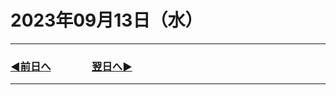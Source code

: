 # 2023年09月13日（水）

---

### [◀️前日へ](https://github.com/yuasys/chatty-journal/blob/main/2023/09/2023-09-12.md)&emsp;&emsp;&emsp;&emsp;[翌日へ▶️](https://github.com/yuasys/chatty-journal/blob/main/2023/09/2023-09-14.md)

---
